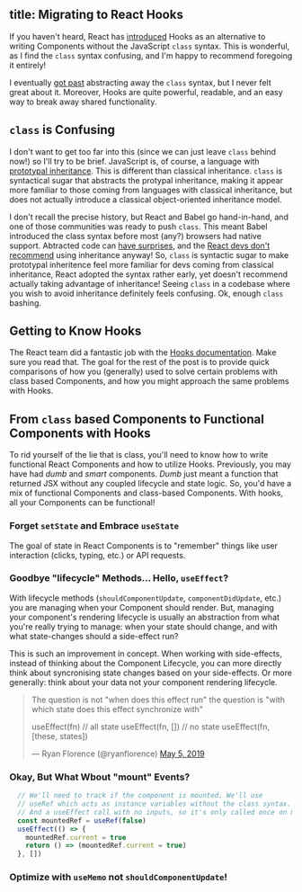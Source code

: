 title: Migrating to React Hooks
---

If you haven't heard, React has [introduced](https://reactjs.org/docs/hooks-intro.html) Hooks as an alternative to writing Components without the JavaScript `class` syntax. This is wonderful, as I find the `class` syntax confusing, and I'm happy to recommend foregoing it entirely!

I eventually [got past](https://github.com/staydecent/classless-component) abstracting away the `class` syntax, but I never felt great about it. Moreover, Hooks are quite powerful, readable, and an easy way to break away shared functionality.

## `class` is Confusing

I don't want to get too far into this (since we can just leave `class` behind now!) so I'll try to be brief. JavaScript is, of course, a language with [prototypal inheritance](https://medium.com/javascript-scene/common-misconceptions-about-inheritance-in-javascript-d5d9bab29b0a). This is different than classical inheritance. `class` is syntactical sugar that abstracts the protypal inheritance, making it appear more familiar to those coming from languages with classical inheritance, but does not actually introduce a classical object-oriented inheritance model.

I don't recall the precise history, but React and Babel go hand-in-hand, and one of those communities was ready to push `class`. This meant Babel introduced the class syntax before most (any?) browsers had native support. Abtracted code can [have surprises](http://staydecent.ca/code/difference-between-static-and-bound-methods/), and the [React devs don't recommend](https://reactjs.org/docs/composition-vs-inheritance.html#so-what-about-inheritance) using inheritance anyway! So, `class` is syntactic sugar to make prototypal inheritence feel more familiar for devs coming from classical inheritance, React adopted the syntax rather early, yet doesn't recommend actually taking advantage of inheritance! Seeing `class` in a codebase where you wish to avoid inheritance definitely feels confusing. Ok, enough `class` bashing. 

## Getting to Know Hooks

The React team did a fantastic job with the [Hooks documentation](https://reactjs.org/docs/hooks-intro.html). Make sure you read that. The goal for the rest of the post is to provide quick comparisons of how you (generally) used to solve certain problems with class based Components, and how you might approach the same problems with Hooks.

## From `class` based Components to Functional Components with Hooks

To rid yourself of the lie that is class, you'll need to know how to write functional React Components and how to utilize Hooks. Previously, you may have had *dumb* and *smart* components. *Dumb* just meant a function that returned JSX without any coupled lifecycle and state logic. So, you'd have a mix of functional Components and class-based Components. With hooks, all your Components can be functional!

### Forget `setState` and Embrace `useState`

The goal of state in React Components is to "remember" things like user interaction (clicks, typing, etc.) or API requests.


### Goodbye "lifecycle" Methods... Hello, `useEffect`?

With lifecycle methods (`shouldComponentUpdate`, `componentDidUpdate`, etc.) you are managing when your Component should render. But, managing your component's rendering lifecycle is usually an abstraction from what you're really trying to manage: when your state should change, and with what state-changes should a side-effect run?

This is such an improvement in concept. When working with side-effects, instead of thinking about the Component Lifecycle, you can more directly think about syncronising state changes based on your side-effects. Or more generally: think about your data not your component rendering lifecycle.

> The question is not "when does this effect run" the question is "with which state does this effect synchronize with"
> 
> useEffect(fn) // all state
> useEffect(fn, []) // no state
> useEffect(fn, [these, states])
> 
> — Ryan Florence (@ryanflorence) [May 5, 2019](https://twitter.com/ryanflorence/status/1125041041063665666)

### Okay, But What Wbout "mount" Events?

```javascript
  // We'll need to track if the component is mounted. We'll use
  // useRef which acts as instance variables without the class syntax.
  // And a useEffect call with no inputs, so it's only called once on mount.
  const mountedRef = useRef(false)
  useEffect(() => {
    mountedRef.current = true
    return () => (mountedRef.current = true)
  }, [])
```


### Optimize with `useMemo` not `shouldComponentUpdate`!


